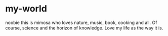 # my-world
noobie
this is mimosa who loves nature, music, book, cooking and all. Of course, science and the horizon of knowledge. Love my life as the way it is. 
